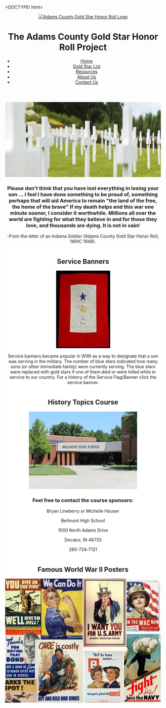 <DOCTYPE! html>
<html>
<head>
<title>Home</title>
<link
rel="stylesheet"
type="text/css"
href="css/list-stylesheet.css"
/>
<meta name="viewport" content="width=device-width, initial-scale=1">
</head>
<body>
  <header>
    <a href="index.html" target="_blank"><img src="/art/Logo." alt="Adams County Gold Star Honor Roll Logo" width="150" height="200"></a>
      <h1>The Adams County Gold Star Honor Roll Project</h1>
        <nav>
          <ul>
              <li><a href="index.html" target="_blank">Home</a></li>
              <li><a href="list.html" target="_blank">Gold Star List</a></li>
              <li><a href="resources.html" target="_blank">Resources</a></li>
              <li><a href="aboutus.html" target="_blank">About Us</a></li>
              <li><a href="contactus.html" target="_blank">Contact Us</a></li>
            </ul>
        </nav>
  </header>
<center><img src="art/1500x242.jpg" alt="Adams County Gold Star Honor Roll Project" width="1500" height="242"></center>
<center><h3>Please don't think that you have lost everything in losing your son ... I feel I have done something to be proud of, something perhaps that will aid America to remain "the land of the free, the home of the brave" If my death helps end this war one minute sooner, I consider it worthwhile. Millions all over the world are fighting for what they believe in and for those they love, and thousands are dying. It is not in vain!</h3>
<p>-From the letter of an Indiana Soldier (Adams County Gold Star Honor Roll, IWHC 1949).</p></center>
<div class="row">
  <div class="column left" style="background-color:#ffffff;">
    <center><h2>Service Banners</h2></center>
    <center><p><a href="https://www.chamberofcommerce.org/usflag/history/serviceflag.html" target="_blank"><img src="/art/service banners.jfif" alt="Service Banner" width="175" height="250"></a></p></center>
    <center><p>Service banners became popular in WWI as a way to designate that a son was serving in the military. The number of blue stars indicated how many sons (or other immediate family) were currently serving. The blue stars were replaced with gold stars if one of them died or were killed while in service to our country. For a history of the Service Flag/Banner click the service banner.</p></center>
  </div>
  <div class="column center" style="background-color:#ffffff;">
    <center><h2>History Topics Course</h2></center>
    <center><p><a href="https://www.nadams.k12.in.us" target="_blank"><img src="/art/BHS.jpg" alt="Bellmont High School" width="350" height="250"></a></p></center>
    <center><h3>Feel free to contact the course sponsors:</h3></center>
	<center><p>Bryan Lineberry or Michelle Houser</p>
	<p>Bellmont High School</p>
	<p>1000 North Adams Drive</p>
	<p>Decatur, IN 46733</p>
	<p>260-724-7121</p></center>
  </div>
  <div class="column right" style="background-color: #ffffff;">
    <center><h2>Famous World War II Posters</h2>
    <img src="/art/WWII Posters.jpg" alt="WWII Posters" width="600" height="400"></center>
  </div>
</div>
</body>
</html>
